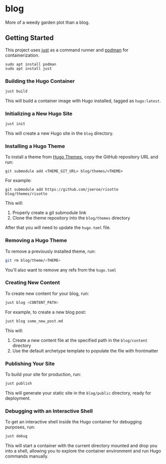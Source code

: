 # blog

More of a weedy garden plot than a blog.

## Getting Started

This project uses [just](https://github.com/casey/just) as a command runner and [podman](https://podman.io/) for containerization.

```shell
sudo apt install podman
sudo apt install just
```

### Building the Hugo Container

```bash
just build
```

This will build a container image with Hugo installed, tagged as `hugo:latest`.

### Initializing a New Hugo Site

```bash
just init
```

This will create a new Hugo site in the `blog` directory.

### Installing a Hugo Theme

To install a theme from [Hugo Themes](https://themes.gohugo.io/), copy the GitHub repository URL and run:

```shell
git submodule add <THEME_GIT_URL> blog/themes/<THEME>

```

For example:
```shell
git submodule add https://github.com/joeroe/risotto blog/themes/risotto
```

This will:
1. Properly create a git submodule link
2. Clone the theme repository into the `blog/themes` directory

After that you will need to update the `hugo.toml` file.

### Removing a Hugo Theme

To remove a previously installed theme, run:

```bash
git rm blog/theme/<THEME>
```

You'll also want to remove any refs from the `hugo.toml`

### Creating New Content

To create new content for your blog, run:

```bash
just blog <CONTENT_PATH>
```

For example, to create a new blog post:

```bash
just blog some_new_post.md
```

This will:
1. Create a new content file at the specified path in the `blog/content` directory
2. Use the default archetype template to populate the file with frontmatter

### Publishing Your Site

To build your site for production, run:

```bash
just publish
```

This will generate your static site in the `blog/public` directory, ready for deployment.

### Debugging with an Interactive Shell

To get an interactive shell inside the Hugo container for debugging purposes, run:

```bash
just debug
```

This will start a container with the current directory mounted and drop you into a shell, allowing you to explore the container environment and run Hugo commands manually.
